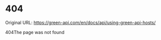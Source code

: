# 404

Original URL: https://green-api.com/en/docs/api/using-green-api-hosts/

404The page was not found